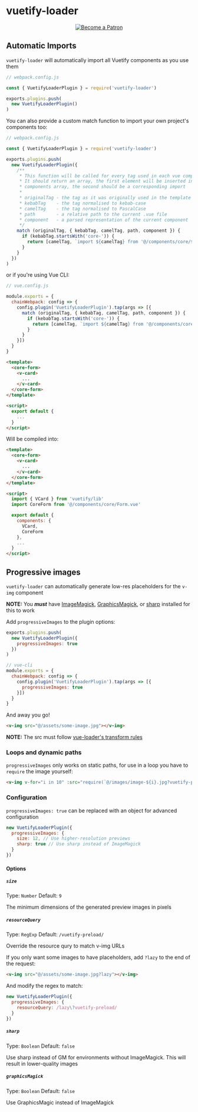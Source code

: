 # vuetify-loader

<p align="center">
  <a href="https://www.patreon.com/kaelwd">
    <img src="https://c5.patreon.com/external/logo/become_a_patron_button.png" alt="Become a Patron" />
  </a>
</p>

## Automatic Imports
`vuetify-loader` will automatically import all Vuetify components as you use them

```js
// webpack.config.js

const { VuetifyLoaderPlugin } = require('vuetify-loader')

exports.plugins.push(
  new VuetifyLoaderPlugin()
)
```

You can also provide a custom match function to import your own project's components too:
```js
// webpack.config.js

const { VuetifyLoaderPlugin } = require('vuetify-loader')

exports.plugins.push(
  new VuetifyLoaderPlugin({
    /**
     * This function will be called for every tag used in each vue component
     * It should return an array, the first element will be inserted into the
     * components array, the second should be a corresponding import
     *
     * originalTag - the tag as it was originally used in the template
     * kebabTag    - the tag normalised to kebab-case
     * camelTag    - the tag normalised to PascalCase
     * path        - a relative path to the current .vue file
     * component   - a parsed representation of the current component
     */
    match (originalTag, { kebabTag, camelTag, path, component }) {
      if (kebabTag.startsWith('core-')) {
        return [camelTag, `import ${camelTag} from '@/components/core/${camelTag.substring(4)}.vue'`]
      }
    }
  })
)
```

or if you're using Vue CLI:
```js
// vue.config.js

module.exports = {
  chainWebpack: config => {
    config.plugin('VuetifyLoaderPlugin').tap(args => [{
      match (originalTag, { kebabTag, camelTag, path, component }) {
        if (kebabTag.startsWith('core-')) {
          return [camelTag, `import ${camelTag} from '@/components/core/${camelTag.substring(4)}.vue'`]
        }
      }
    }])
  }
}
```

```html
<template>
  <core-form>
    <v-card>
      ...
    </v-card>
  </core-form>
</template>

<script>
  export default {
    ...
  }
</script>
```

Will be compiled into:

```html
<template>
  <core-form>
    <v-card>
      ...
    </v-card>
  </core-form>
</template>

<script>
  import { VCard } from 'vuetify/lib'
  import CoreForm from '@/components/core/Form.vue'

  export default {
    components: {
      VCard,
      CoreForm
    },
    ...
  }
</script>
```

## Progressive images

`vuetify-loader` can automatically generate low-res placeholders for the `v-img` component

**NOTE:** You ***must*** have [ImageMagick](https://www.imagemagick.org/script/index.php), [GraphicsMagick](http://www.graphicsmagick.org/), or [sharp](https://github.com/lovell/sharp) installed for this to work

Add `progressiveImages` to the plugin options:
```js
exports.plugins.push(
  new VuetifyLoaderPlugin({
    progressiveImages: true
  })
)

// vue-cli
module.exports = {
  chainWebpack: config => {
    config.plugin('VuetifyLoaderPlugin').tap(args => [{
      progressiveImages: true
    }])
  }
}
```

And away you go!
```html
<v-img src="@/assets/some-image.jpg"></v-img>
```

**NOTE:** The src must follow [vue-loader's transform rules](https://vue-loader.vuejs.org/guide/asset-url.html#transform-rules)

### Loops and dynamic paths

`progressiveImages` only works on static paths, for use in a loop you have to `require` the image yourself:

```html
<v-img v-for="i in 10" :src="require(`@/images/image-${i}.jpg?vuetify-preload`)" :key="i">
```

### Configuration

`progressiveImages: true` can be replaced with an object for advanced configuration

```js
new VuetifyLoaderPlugin({
  progressiveImages: {
    size: 12, // Use higher-resolution previews
    sharp: true // Use sharp instead of ImageMagick
  }
})
```

#### Options

##### `size`

Type: `Number`
Default: `9`

The minimum dimensions of the generated preview images in pixels

##### `resourceQuery`

Type: `RegExp`
Default: `/vuetify-preload/`

Override the resource qury to match v-img URLs

If you only want some images to have placeholders, add `?lazy` to the end of the request:
```html
<v-img src="@/assets/some-image.jpg?lazy"></v-img>
```

And modify the regex to match:
```js
new VuetifyLoaderPlugin({
  progressiveImages: {
    resourceQuery: /lazy\?vuetify-preload/
  }
})
```

##### `sharp`

Type: `Boolean`
Default: `false`

Use sharp instead of GM for environments without ImageMagick. This will result in lower-quality images

##### `graphicsMagick`

Type: `Boolean`
Default: `false`

Use GraphicsMagic instead of ImageMagick

